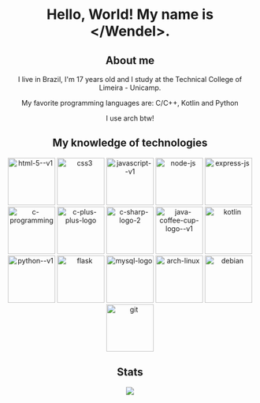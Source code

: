 <h1 align="center">Hello, World! My name is &lt;/Wendel&gt;.</h1>

<h2 align="center">
About me
</h2>

<p align="center">
    I live in Brazil, I'm 17 years old and I study at the Technical College of Limeira - Unicamp.
</p>

<p align="center">
    My favorite programming languages ​​are: C/C++, Kotlin and Python
</p>

<p align="center">
    I use arch btw!
</p>

<h2 align="center">My knowledge of technologies</h2>
<p align="center">
  <img width="96" height="96" src="https://img.icons8.com/color/96/html-5--v1.png" alt="html-5--v1"/>
  <img width="96" height="96" src="https://img.icons8.com/color/96/css3.png" alt="css3"/>
  <img width="96" height="96" src="https://img.icons8.com/color/96/javascript--v1.png" alt="javascript--v1"/>
  <img width="96" height="96" src="https://img.icons8.com/fluency/96/node-js.png" alt="node-js"/>
  <img width="96" height="96" src="https://img.icons8.com/fluency/96/express-js.png" alt="express-js"/>
  <img width="96" height="96" src="https://img.icons8.com/color/96/c-programming.png" alt="c-programming"/>
  <img width="96" height="96" src="https://img.icons8.com/color/96/c-plus-plus-logo.png" alt="c-plus-plus-logo"/>
  <img width="96" height="96" src="https://img.icons8.com/color/96/000000/c-sharp-logo-2.png" alt="c-sharp-logo-2"/>
  <img width="96" height="96" src="https://img.icons8.com/color/96/java-coffee-cup-logo--v1.png" alt="java-coffee-cup-logo--v1"/>
  <img width="96" height="96" src="https://img.icons8.com/color/96/kotlin.png" alt="kotlin"/>
  <img width="96" height="96" src="https://img.icons8.com/color/96/python--v1.png" alt="python--v1"/>
  <img width="96" height="96" src="https://img.icons8.com/nolan/96/flask.png" alt="flask"/>
  <img width="96" height="96" src="https://img.icons8.com/fluency/96/mysql-logo.png" alt="mysql-logo"/>
  <img width="96" height="96" src="https://img.icons8.com/material-sharp/96/arch-linux.png" alt="arch-linux"/>
  <img width="96" height="96" src="https://img.icons8.com/color/96/debian.png" alt="debian"/>
  <img width="96" height="96" src="https://img.icons8.com/color/96/git.png" alt="git"/>
</p>

<h2 align="center">Stats</h2>

<p align="center">
  <img src="https://github-readme-stats.vercel.app/api?username=wendelfrota&theme=jolly&show_icons=true">
</p>
